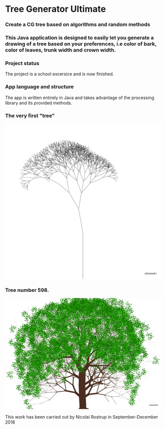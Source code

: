 # Tree Generator Ultimate
### Create a CG tree based on algorithms and random methods

### This Java application is designed to easily let you generate a drawing of a tree based on your preferences, i.e color of bark, color of leaves, trunk width and crown width.

### Project status
The project is a school excersice and is now finished.

### App language and structure
The app is written entirely in Java and takes advantage of the processing library and its provided methods.

### The very first "tree"

<img src=/testImage1.jpg width="800">

### Tree number 598.

<img src=/testImage20.jpg width="800">



This work has been carried out by Nicolai Rostrup in September-December 2018
